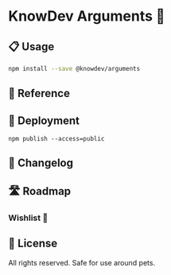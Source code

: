 # KnowDev Arguments 🧨

## 📋 Usage

``` bash
npm install --save @knowdev/arguments
```

## 📖 Reference

## 🚀 Deployment

`npm publish --access=public`

## 📝 Changelog

## 🛣 Roadmap

### Wishlist 🌠

## 📜 License

All rights reserved. Safe for use around pets.

